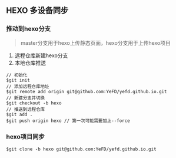 ## HEXO 多设备同步
### 推动到hexo分支
> master分支用于hexo上传静态页面，hexo分支用于上传hexo项目
1. 远程仓库新建hexo分支
2. 本地仓库推送
```
// 初始化
$git init
// 添加远程仓库地址
$git remote add origin git@github.com:YeFD/yefd.github.io.git 
// 新建分支并切换
$git checkout -b hexo
// 推送到远程仓库
$git add .
$git push origin hexo // 第一次可能需要加上--force
```
### hexo项目同步
```
$git clone -b hexo git@github.com:YeFD/yefd.github.io.git
```
